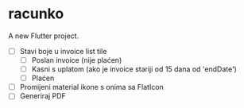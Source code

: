 # racunko

A new Flutter project.

- [ ] Stavi boje u invoice list tile
    - [ ] Poslan invoice (nije plaćen)
    - [ ] Kasni s uplatom (ako je invoice stariji od 15 dana od 'endDate')
    - [ ] Plaćen
- [ ] Promijeni material ikone s onima sa FlatIcon
- [ ] Generiraj PDF
